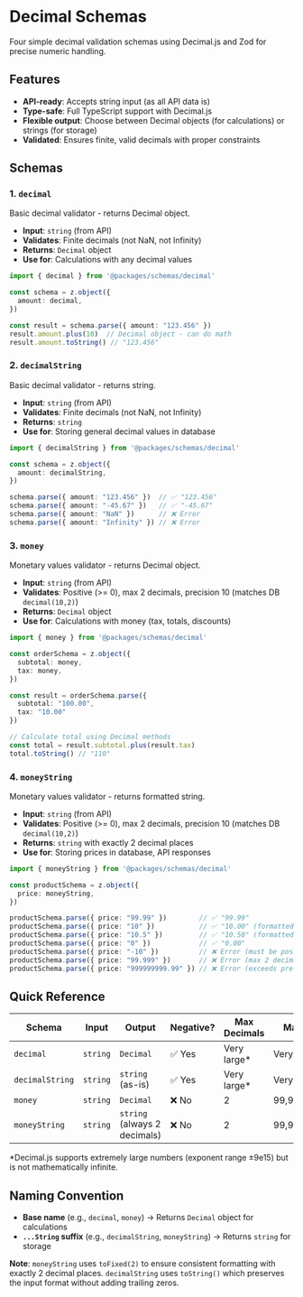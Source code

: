 # Decimal Schemas

Four simple decimal validation schemas using Decimal.js and Zod for precise numeric handling.

## Features

- **API-ready**: Accepts string input (as all API data is)
- **Type-safe**: Full TypeScript support with Decimal.js
- **Flexible output**: Choose between Decimal objects (for calculations) or strings (for storage)
- **Validated**: Ensures finite, valid decimals with proper constraints

## Schemas

### 1. `decimal`

Basic decimal validator - returns Decimal object.

- **Input**: `string` (from API)
- **Validates**: Finite decimals (not NaN, not Infinity)
- **Returns**: `Decimal` object
- **Use for**: Calculations with any decimal values

```typescript
import { decimal } from '@packages/schemas/decimal'

const schema = z.object({
  amount: decimal,
})

const result = schema.parse({ amount: "123.456" })
result.amount.plus(10)  // Decimal object - can do math
result.amount.toString() // "123.456"
```

### 2. `decimalString`

Basic decimal validator - returns string.

- **Input**: `string` (from API)
- **Validates**: Finite decimals (not NaN, not Infinity)
- **Returns**: `string`
- **Use for**: Storing general decimal values in database

```typescript
import { decimalString } from '@packages/schemas/decimal'

const schema = z.object({
  amount: decimalString,
})

schema.parse({ amount: "123.456" })  // ✅ "123.456"
schema.parse({ amount: "-45.67" })   // ✅ "-45.67"
schema.parse({ amount: "NaN" })      // ❌ Error
schema.parse({ amount: "Infinity" }) // ❌ Error
```

### 3. `money`

Monetary values validator - returns Decimal object.

- **Input**: `string` (from API)
- **Validates**: Positive (>= 0), max 2 decimals, precision 10 (matches DB `decimal(10,2)`)
- **Returns**: `Decimal` object
- **Use for**: Calculations with money (tax, totals, discounts)

```typescript
import { money } from '@packages/schemas/decimal'

const orderSchema = z.object({
  subtotal: money,
  tax: money,
})

const result = orderSchema.parse({ 
  subtotal: "100.00", 
  tax: "10.00" 
})

// Calculate total using Decimal methods
const total = result.subtotal.plus(result.tax)
total.toString() // "110"
```

### 4. `moneyString`

Monetary values validator - returns formatted string.

- **Input**: `string` (from API)
- **Validates**: Positive (>= 0), max 2 decimals, precision 10 (matches DB `decimal(10,2)`)
- **Returns**: `string` with exactly 2 decimal places
- **Use for**: Storing prices in database, API responses

```typescript
import { moneyString } from '@packages/schemas/decimal'

const productSchema = z.object({
  price: moneyString,
})

productSchema.parse({ price: "99.99" })        // ✅ "99.99"
productSchema.parse({ price: "10" })           // ✅ "10.00" (formatted to 2 decimals)
productSchema.parse({ price: "10.5" })         // ✅ "10.50" (formatted to 2 decimals)
productSchema.parse({ price: "0" })            // ✅ "0.00"
productSchema.parse({ price: "-10" })          // ❌ Error (must be positive)
productSchema.parse({ price: "99.999" })       // ❌ Error (max 2 decimals)
productSchema.parse({ price: "999999999.99" }) // ❌ Error (exceeds precision)
```

## Quick Reference

| Schema | Input | Output | Negative? | Max Decimals | Max Value |
|--------|-------|--------|-----------|--------------|-----------|
| `decimal` | `string` | `Decimal` | ✅ Yes | Very large* | Very large* |
| `decimalString` | `string` | `string` (as-is) | ✅ Yes | Very large* | Very large* |
| `money` | `string` | `Decimal` | ❌ No | 2 | 99,999,999.99 |
| `moneyString` | `string` | `string` (always 2 decimals) | ❌ No | 2 | 99,999,999.99 |

*Decimal.js supports extremely large numbers (exponent range ±9e15) but is not mathematically infinite.

## Naming Convention

- **Base name** (e.g., `decimal`, `money`) → Returns `Decimal` object for calculations
- **`...String` suffix** (e.g., `decimalString`, `moneyString`) → Returns `string` for storage

**Note**: `moneyString` uses `toFixed(2)` to ensure consistent formatting with exactly 2 decimal places. `decimalString` uses `toString()` which preserves the input format without adding trailing zeros.
